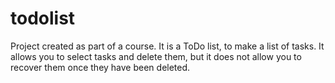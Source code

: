 # todolist
Project created as part of a course.
It is a ToDo list, to make a list of tasks. It allows you to select tasks and delete them, but it does not allow you to recover them once they have been deleted.
